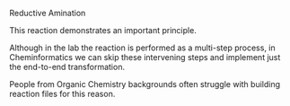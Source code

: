 Reductive Amination

This reaction demonstrates an important principle.

Although in the lab the reaction is performed as a multi-step process,
in Cheminformatics we can skip these intervening steps and implement
just the end-to-end transformation.

People from Organic Chemistry backgrounds often struggle with building
reaction files for this reason.
